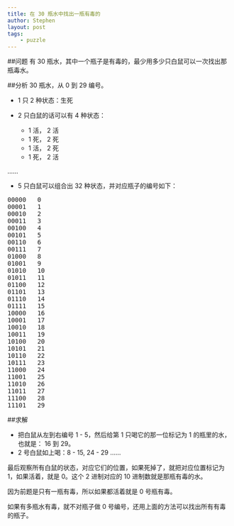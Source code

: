 ```yaml
---
title: 在 30 瓶水中找出一瓶有毒的
author: Stephen
layout: post
tags:
    - puzzle
---
```

##问题
有 30 瓶水，其中一个瓶子是有毒的，最少用多少只白鼠可以一次找出那瓶毒水。
<!--more-->

##分析
30 瓶水，从 0 到 29 编号。

* 1 只 2 种状态：生死
* 2 只白鼠的话可以有 4 种状态：

    * 1 活， 2 活
    * 1 死， 2 死
    * 1 活， 2 死
    * 1 死， 2 活

……

* 5 只白鼠可以组合出 32 种状态，并对应瓶子的编号如下：

<pre>
00000   0
00001   1
00010   2
00011   3
00100   4
00101   5
00110   6
00111   7
01000   8
01001   9
01010   10
01011   11
01100   12
01101   13
01110   14
01111   15
10000   16
10001   17
10010   18
10011   19
10100   20
10101   21
10110   22
10111   23
11000   24
11001   25
11010   26
11011   27
11100   28
11101   29
</pre>

##求解

* 把白鼠从左到右编号 1 - 5，然后给第 1 只喝它的那一位标记为 1 的瓶里的水，也就是： 16 到 29。
* 2 号白鼠如上喝：8 - 15, 24 - 29
……

最后观察所有白鼠的状态，对应它们的位置，如果死掉了，就把对应位置标记为 1，如果活着，就是 0。这个 2 进制对应的 10 进制数就是那瓶有毒的水。

因为前题是只有一瓶有毒，所以如果都活着就是 0 号瓶有毒。

如果有多瓶水有毒，就不对瓶子做 0 号编号，还用上面的方法可以找出所有有毒的瓶子。
